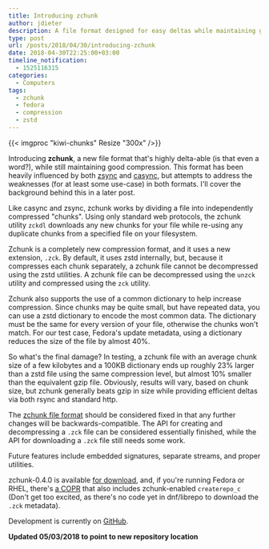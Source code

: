 ```yaml
---
title: Introducing zchunk
author: jdieter
description: A file format designed for easy deltas while maintaining good compression
type: post
url: /posts/2018/04/30/introducing-zchunk
date: 2018-04-30T22:25:00+03:00
timeline_notification:
  - 1525116315
categories:
  - Computers
tags:
  - zchunk
  - fedora
  - compression
  - zstd
---
```

{{< imgproc "kiwi-chunks" Resize "300x" />}}

Introducing **zchunk**, a new file format that's highly delta-able (is that even a word?), while still maintaining good compression.  This format has been heavily influenced by both [zsync][2] and [casync][3], but attempts to address the weaknesses (for at least some use-case) in both formats.  I'll cover the background behind this in a later post.

Like casync and zsync, zchunk works by dividing a file into independently compressed "chunks".  Using only standard web protocols, the zchunk utility `zckdl` downloads any new chunks for your file while re-using any duplicate chunks from a specified file on your filesystem.

Zchunk is a completely new compression format, and it uses a new extension, `.zck`.  By default, it uses zstd internally, but, because it compresses each chunk separately, a zchunk file cannot be decompressed using the zstd utilities.  A zchunk file can be decompressed using the `unzck` utility and compressed using the `zck` utility.

Zchunk also supports the use of a common dictionary to help increase compression.  Since chunks may be quite small, but have repeated data, you can use a zstd dictionary to encode the most common data.  The dictionary must be the same for every version of your file, otherwise the chunks won't match.  For our test case, Fedora's update metadata, using a dictionary reduces the size of the file by almost 40%.

So what's the final damage?  In testing, a zchunk file with an average chunk size of a few kilobytes and a 100KB dictionary ends up roughly 23% larger than a zstd file using the same compression level, but almost 10% smaller than the equivalent gzip file.  Obviously, results will vary, based on chunk size, but zchunk generally beats gzip in size while providing efficient deltas via both rsync and standard http.

The [zchunk file format][4] should be considered fixed in that any further changes will be backwards-compatible.  The API for creating and decompressing a `.zck` file can be considered essentially finished, while the API for downloading a `.zck` file still needs some work.

Future features include embedded signatures, separate streams, and proper utilities.

zchunk-0.4.0 is available [for download][5], and, if you're running Fedora or RHEL, there's [a COPR][6] that also includes zchunk-enabled `createrepo_c` (Don't get too excited, as there's no code yet in dnf/librepo to download the `.zck` metadata).

Development is currently on [GitHub][7].

**Updated 05/03/2018 to point to new repository location**

 [2]: http://zsync.moria.org.uk
 [3]: https://github.com/systemd/casync
 [4]: https://github.com/zchunk/zchunk/blob/master/zchunk_format.txt
 [5]: https://github.com/zchunk/zchunk/archive/0.4.0.tar.gz
 [6]: https://copr.fedorainfracloud.org/coprs/jdieter/zchunk/
 [7]: https://github.com/zchunk/zchunk
